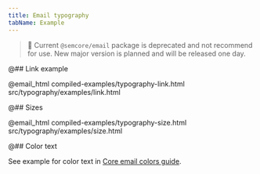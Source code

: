 ```yaml
---
title: Email typography
tabName: Example
---
```


> 🚨 Current `@semcore/email` package is deprecated and not recommend for use. New major version is planned and will be released one day.

@## Link example

@email_html compiled-examples/typography-link.html src/typography/examples/link.html

@## Sizes

@email_html compiled-examples/typography-size.html src/typography/examples/size.html

@## Color text

See example for color text in [Core email colors guide](/product-emails/core-email/#a0d3d2).
